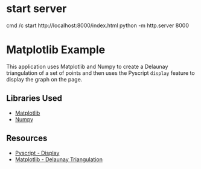 # start server
cmd /c start http://localhost:8000/index.html
python -m http.server 8000

# Matplotlib Example

This application uses Matplotlib and Numpy to create a Delaunay triangulation of a set of points and then uses the Pyscript `display` feature to display the graph on the page.

## Libraries Used

- [Matplotlib](https://matplotlib.org/)
- [Numpy](https://numpy.org/)

## Resources

- [Pyscript - Display](https://pyscript.github.io/docs/2024.3.1/user-guide/builtins/#pyscriptdisplay)
- [Matplotlib - Delaunay Triangulation](https://matplotlib.org/stable/gallery/images_contours_and_fields/tripcolor_demo.html)
